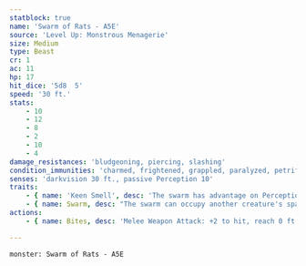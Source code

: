 ```yaml
---
statblock: true
name: 'Swarm of Rats - A5E'
source: 'Level Up: Monstrous Menagerie'
size: Medium
type: Beast
cr: 1
ac: 11
hp: 17
hit_dice: '5d8  5'
speed: '30 ft.'
stats:
    - 10
    - 12
    - 8
    - 2
    - 10
    - 4
damage_resistances: 'bludgeoning, piercing, slashing'
condition_immunities: 'charmed, frightened, grappled, paralyzed, petrified, prone, restrained, stunned, unconscious'
senses: 'darkvision 30 ft., passive Perception 10'
traits:
    - { name: 'Keen Smell', desc: 'The swarm has advantage on Perception checks that rely on smell.' }
    - { name: Swarm, desc: "The swarm can occupy another creature's space and move through any opening large enough for a Tiny creature. It can't gain hit points or temporary hit points." }
actions:
    - { name: Bites, desc: 'Melee Weapon Attack: +2 to hit, reach 0 ft., one target. Hit: 7 (2d6) piercing damage, or 3 (1d6) piercing damage if the swarm is bloodied.' }

---
```

```statblock
monster: Swarm of Rats - A5E
```
